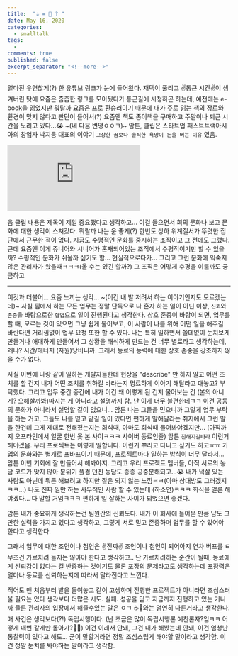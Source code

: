 ```yaml
---
title:  "☕️ = 🐴 ? " 
date: May 16, 2020
categories:
  - smalltalk
tags:
  - 
comments: true
published: false
excerpt_separator: "<!--more-->"
---
```


얼마전 우연찮게(?) 한 유튜브 링크가 눈에 들어왔다. 재택이 풀리고 ✌️통근 시간✌️이 생겨버린 탓에 요즘은 줍줍한 링크를 모아뒀다가 통근길에 시청하곤 하는데, 예전에는 e-book을 읽었지만 뭐랄까 요즘은 프로 환승러이기 때문에 내가 주로 읽는 책의 장르와 환경이 맞지 않다고 판단이 들어서(?) 요즘엔 책도 종이책을 구매하고 주말이나 퇴근 시간을 노리고 있다...😭 ~(네 다음 변명ㅇㅇㅋ)~ 암튼, 클립은 스타트업 패스트트랙아시아의 창업자 박지웅 대표의 이야기 `고상한 꿈보다 솔직한 욕망이 돈을 버는 이유` 였음.
<!--more-->

<style>.embed-container { position: relative; padding-bottom: 56.25%; height: 0; overflow: hidden; max-width: 100%; } .embed-container iframe, .embed-container object, .embed-container embed { position: absolute; top: 0; left: 0; width: 100%; height: 100%; }</style>
<iframe src='https://youtu.be/0nX9Vc7JoT8' frameborder='0' allowfullscreen></iframe>

음 클립 내용은 제목이 제일 중요했다고 생각하고... 이걸 들으면서 회의 문화나 보고 문화에 대한 생각이 스쳐갔다. 뭐랄까 나는 운 좋게(?) 한번도 상하 위계질서가 뚜렷한 집단에서 근무한 적이 없다. 지금도 수평적인 문화를 중시하는 조직이고 그 전에도 그랬다. 근데 요즘엔 이게 쥬니어와 시니어가 혼재되어있는 조직에서 수평적이기만 할 수 있을까? 수평적인 문화가 쉬울까 싶기도 함... 현실적으로다가... 그리고 그런 문화에 익숙지 않은 관리자가 왔을때ㅋㅋㅋ(올 수는 있긴 할까?) 그 조직은 어떻게 수평을 이룰까도 궁금하고

---
이것과 더불어... 요즘 느끼는 생각... ~(이건 내 발 저려서 하는 이야기인지도 모르겠는데)~ 사실 팀에서 하는 모든 업무는 정말 단독으로 나 혼자 하는 일이 아닌 이상, `신뢰`와 `존중`을 바탕으로한 `협업`으로 일이 진행된다고 생각한다. 상호 존중이 바탕이 되면, 업무를 할 때, 모르는 것이 있으면 그냥 쉽게 물어보고, 이 사람이 나를 위해 어떤 일을 해주길 바란다면 거리낌없이 업무 요청 또한 할 수 있다. 나는 특히 일하면서 쓸데없이 눈치보게 만들거나 애매하게 만들어서 그 상황을 해석하게 만드는 건 너무 별로라고 생각하는데, 왜냐? 시간/에너지 (자원)낭비니까. 그래서 동료의 능력에 대한 상호 존중을 강조하지 않을 수가 없다.  

사실 이번에 나랑 같이 일하는 개발자들한테 현상을 "describe" 만 하지 말고 어떤 조치를 할 건지 내가 어떤 조치를 취하길 바라는지 명료하게 이야기 해달라고 대놓고? 부탁했다. 그리고 업무 중간 중간에 내가 이건 왜 이렇게 된 건지 물어보는 건 (본의 아니게? 오해살까봐)따지는 게 아니라고 설명까지 함. 난 이게 너무 불편한데ㅋㅋ 이건 공동의 문화가 아니라서 설명할 길이 없으니... 암튼 나는 그들을 믿으니까 그렇게 업무 부탁을 하는 거고, 그들도 나를 믿고 맡길 일이 있다면 편하게 말해달라는 취지에서 그런 말을 한건데 그게 제대로 전해졌는지는 회식때, 아마도 회식때 물어봐야겠지만... (아직까지 오프라인에서 얼굴 한번 못 본 사이ㅋㅋㅋ 사이버 동료인줄) 암튼 `친해지길바라` 이런거 해야겠음. 우리 프로젝트는 이렇게 일합니다. 이런거 뿌리고 다니고 싶기도 하고ㅠㅠ 기업의 문화와는 별개로 프바프이기 때문에, 프로젝트마다 일하는 방식이 너무 달라서... 암튼 이번 기회에 잘 만들어서 해봐야지. 그리고 우리 프로젝트 멤버들, 아직 서로의 농담 코드가 맞지 않아 분위기 풀겸 던진 농담도 종종 공중분해되고...😭 내가 넉살 있는 사람도 아닌데 뭐든 해보려고 하지만 잘은 되지 않는 느낌ㅋㅋ(아마 상대방도 그러겠지ㅋㅋ...) 나도 진짜 일만 하는 사무적인 사람 할 수 있는데 (하소연)ㅋㅋㅋ 회식을 얼른 해야겠다... 다 말할 거임ㅋㅋㅋ 편하게 일 잘하는 사이가 되었으면 좋겠다.

암튼 내가 중요하게 생각하는건 팀원간의 신뢰도다. 내가 이 회사에 들어온 만큼 남도 그만한 실력을 가지고 있다고 생각하고, 그렇게 서로 믿고 존중하며 업무를 할 수 있어야 한다고 생각한다.

그래서 업무에 대한 조언이나 첨언은 ✌️진짜✌️ 조언이나 첨언이 되어야지 연차 버프를 ㅌ 무조건 가르치려 들지는 않아야 한다고 생각하고.. 난 가르치려하는 순간이 될때, 동료에게 신뢰감이 없다는 걸 반증하는 것이기도
물론 포장의 문제라고도 생각하는데 포장력은 얼마나 동료를 신뢰하는지에 따라서 달라진다고 느낀다.

적어도 맨 처음부터 발을 들여놓고 같이 고생하며 진행한 프로젝트가 아니라면 조심스러울 필요는 있다
생각보다 더많은 시도. 실패. 성공을 딛고 지금까지 진행하고 있는 거니까
물론 관리자의 입장에서 해줄수있는 말은 ㅇㅋ ☕️🐴와는 엄연히 다른거라고 생각한다. 
매 사건은 생각보다(?!) 독립시행이다. (난 조금은 많이 독립시행론 예찬론자?임ㅋㅋ 어떻게 매번 같게만 돌아가?🤷‍♀️)
이건 이래서 안돼, 그건 내가 해봤는데 안돼, 이건 엄청난 통찰력이 있다고 해도... 굳이 말할거라면 정말 조심스럽게 해야할 말이라고 생각함. 이건 정말 눈치를 봐야하는 말이라고 생각함.
 
